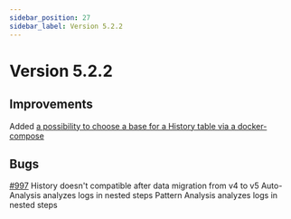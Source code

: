 ```yaml
---
sidebar_position: 27
sidebar_label: Version 5.2.2
---
```


# Version 5.2.2

## Improvements

Added [a possibility to choose a base for a History table via a docker-compose](/work-with-reports/HistoryOfLaunches#historical-trend-of-executions)

## Bugs
[#997](https://github.com/reportportal/reportportal/issues/997) History doesn't compatible after data migration from v4 to v5
Auto-Analysis analyzes logs in nested steps
Pattern Analysis analyzes logs in nested steps
